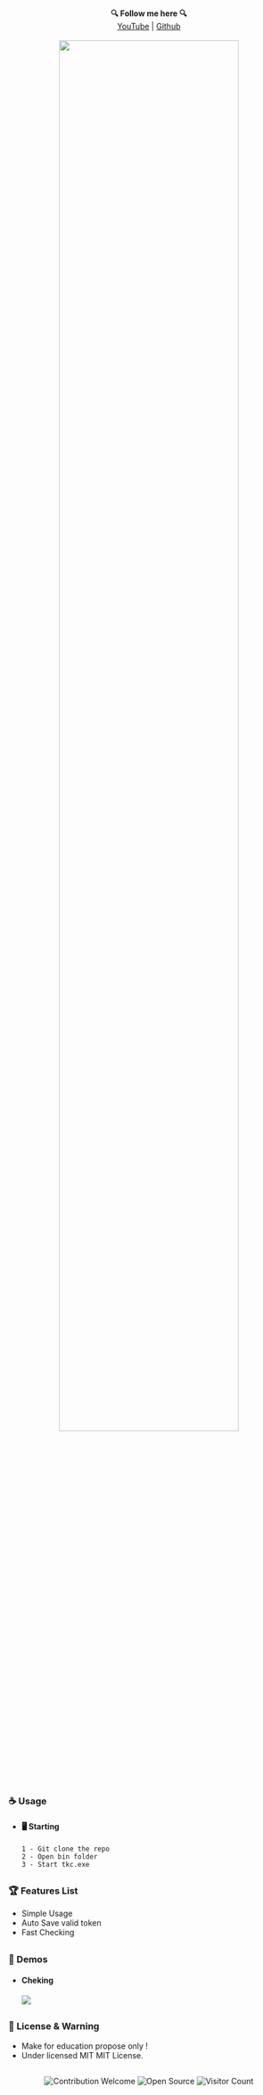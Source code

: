 <p align='center'>
  <b>🔍 Follow me here 🔍</b><br>  
  <a href="https://www.youtube.com/channel/UCilF5SGSt71IqTDpGSww6Zg">YouTube</a> |
  <a href="https://github.com/Mahitozin">Github</a><br><br>
  <img src="https://cdn.discordapp.com/attachments/895371136009896016/896114332302192691/unknown.png" style="width: 80%">
</p>

##  


### ☕ Usage  

- #### 🖥️ Starting
      1 - Git clone the repo
      2 - Open bin folder
      3 - Start tkc.exe
      
##  

### 🏆 Features List
- Simple Usage
- Auto Save valid token
- Fast Checking

##   

### 📸 Demos
- #### Cheking
    <img src="https://cdn.discordapp.com/attachments/895371136009896016/896114707696615505/2021-10-08_16-11-47.gif">

##   

### 📜 License & Warning
- Make for education propose only !
- Under licensed MIT MIT License.

##  

<p align="center">
  <img src="https://img.shields.io/badge/contributions-welcome-brightgreen.svg?style=flat" alt="Contribution Welcome">
  <img src="https://badges.frapsoft.com/os/v3/open-source.svg?v=103" alt="Open Source">
  <img src="https://visitor-badge.laobi.icu/badge?page_id=Mahitozin.Discord-Token-Cheker" alt="Visitor Count">
</p>
